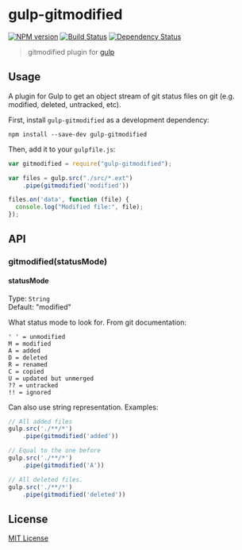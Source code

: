 # gulp-gitmodified
[![NPM version][npm-image]][npm-url] [![Build Status][travis-image]][travis-url] [![Dependency Status][depstat-image]][depstat-url]

> gitmodified plugin for [gulp](https://github.com/gulpjs/gulp)

## Usage

A plugin for Gulp to get an object stream of git status files on git (e.g. modified, deleted, untracked, etc).

First, install `gulp-gitmodified` as a development dependency:

```shell
npm install --save-dev gulp-gitmodified
```

Then, add it to your `gulpfile.js`:

```javascript
var gitmodified = require("gulp-gitmodified");

var files = gulp.src("./src/*.ext")
	.pipe(gitmodified('modified'))

files.on('data', function (file) {
  console.log("Modified file:", file);
});
```

## API

### gitmodified(statusMode)

#### statusMode
Type: `String`  
Default: "modified"

What status mode to look for. From git documentation:

```
' ' = unmodified
M = modified
A = added
D = deleted
R = renamed
C = copied
U = updated but unmerged
?? = untracked
!! = ignored
```

Can also use string representation. Examples:

```javascript
// All added files
gulp.src('./**/*')
    .pipe(gitmodified('added'))
```

```javascript
// Equal to the one before
gulp.src('./**/*')
    .pipe(gitmodified('A'))
```

```javascript
// All deleted files.
gulp.src('./**/*')
    .pipe(gitmodified('deleted'))
```

## License

[MIT License](http://en.wikipedia.org/wiki/MIT_License)

[npm-url]: https://npmjs.org/package/gulp-gitmodified
[npm-image]: https://badge.fury.io/js/gulp-gitmodified.png

[travis-url]: http://travis-ci.org/mikaelbr/gulp-gitmodified
[travis-image]: https://secure.travis-ci.org/mikaelbr/gulp-gitmodified.png?branch=master

[depstat-url]: https://david-dm.org/mikaelbr/gulp-gitmodified
[depstat-image]: https://david-dm.org/mikaelbr/gulp-gitmodified.png
